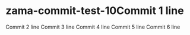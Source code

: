 # zama-commit-test-10Commit 1 line
Commit 2 line
Commit 3 line
Commit 4 line
Commit 5 line
Commit 6 line
